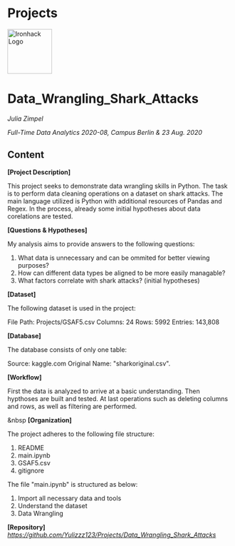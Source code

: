 # Projects

<img src="https://bit.ly/2VnXWr2" alt="Ironhack Logo" width="100"/>

# Data_Wrangling_Shark_Attacks

*Julia Zimpel*

*Full-Time Data Analytics 2020-08, Campus Berlin & 23 Aug. 2020*

## Content


**[Project Description]**

This project seeks to demonstrate data wrangling skills in Python. The task is to perform data cleaning operations on a dataset on shark attacks. The main language utilized is Python with additional resources of Pandas and Regex. In the process, already some initial hypotheses about data corelations are tested.


**[Questions & Hypotheses]** 

My analysis aims to provide answers to the following questions:

1. What data is unnecessary and can be ommited for better viewing purposes?
2. How can different data types be aligned to be more easily managable? 
3. What factors correlate with shark attacks? (initial hypotheses)


**[Dataset]**

The following dataset is used in the project:

File Path: Projects/GSAF5.csv
Columns: 24
Rows: 5992
Entries: 143,808


**[Database]**

The database consists of only one table:

Source: kaggle.com
Original Name: "sharkoriginal.csv". 


**[Workflow]**

First the data is analyzed to arrive at a basic understanding.
Then hypthoses are built and tested.
At last operations such as deleting columns and rows, as well as filtering are performed. 

&nbsp
**[Organization]**

The project adheres to the following file structure:

1. README
2. main.ipynb
3. GSAF5.csv
4. gitignore

The file "main.ipynb" is structured as below:

1. Import all necessary data and tools
2. Understand the dataset
3. Data Wrangling


**[Repository]**
*https://github.com/Yulizzz123/Projects/Data_Wrangling_Shark_Attacks*  

